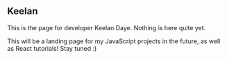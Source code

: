 ## Keelan

This is the page for developer Keelan Daye. Nothing is here quite yet.

This will be a landing page for my JavaScript projects in the future, as well as React tutorials! Stay tuned :)
